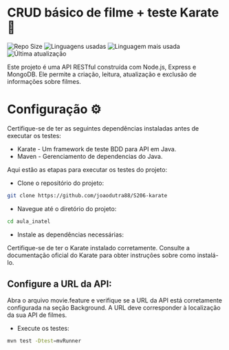 # CRUD básico de filme + teste Karate🎥

![Repo Size](https://img.shields.io/github/repo-size/joaodutra88/S206-karate)
![Linguagens usadas](https://img.shields.io/github/languages/count/joaodutra88/S206-karate)
![Linguagem mais usada](https://img.shields.io/github/languages/top/joaodutra88/S206-karate)
![Última atualização](https://img.shields.io/github/last-commit/joaodutra88/S206-karate)

Este projeto é uma API RESTful construída com Node.js, Express e MongoDB. Ele permite a criação, leitura, atualização e exclusão de informações sobre filmes.

# Configuração ⚙️

Certifique-se de ter as seguintes dependências instaladas antes de executar os testes:

-  Karate - Um framework de teste BDD para API em Java.
-  Maven - Gerenciamento de dependencias do Java.

Aqui estão as etapas para executar os testes do projeto:

-  Clone o repositório do projeto:

```bash
git clone https://github.com/joaodutra88/S206-karate
```

-  Navegue até o diretório do projeto:

```bash
cd aula_inatel
```

-  Instale as dependências necessárias:

Certifique-se de ter o Karate instalado corretamente. Consulte a documentação oficial do Karate para obter instruções sobre como instalá-lo.

## Configure a URL da API:

Abra o arquivo movie.feature e verifique se a URL da API está corretamente configurada na seção Background. A URL deve corresponder à localização da sua API de filmes.

-  Execute os testes:

```bash
mvn test -Dtest=mvRunner
```
